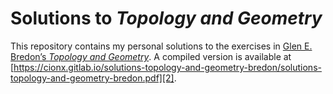 # Solutions to _Topology and Geometry_

This repository contains my personal solutions to the exercises in [Glen E. Bredon’s _Topology and Geometry_][1].
A compiled version is available at [https://cionx.gitlab.io/solutions-topology-and-geometry-bredon/solutions-topology-and-geometry-bredon.pdf][2].



[1]: https://link.springer.com/book/10.1007/978-1-4757-6848-0
[2]: https://cionx.gitlab.io/solutions-category-theory-in-context-riehl/solutions-topology-and-geometry-bredon.pdf
